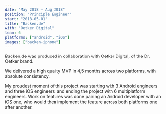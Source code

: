 ```yaml
---
date: "May 2018 – Aug 2018"
position: "Principle Engineer"
start: "2018-05-01"
title: "Backen.de"
with: "Oetker Digital"
team: 6
platforms: ["android", "iOS"]
images: ["backen-iphone"]
---
```

Backen.de was produced in collaboration with Oetker Digital, of the Dr. Oetker brand.

We delivered a high quality MVP in 4,5 months across two platforms, with absolute consistency. 

My proudest moment of this project was starting with 3 Android engineers and three iOS engineers, and ending the project with 6 multiplatform engineers. Work on features was done pairing an Android developer with an iOS one, who would then implement the feature across both platforms one after another.